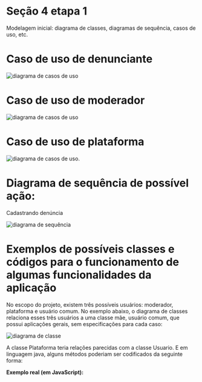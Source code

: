 # Seção 4 etapa 1

 Modelagem inicial: diagrama de classes, diagramas de sequência, casos de uso, etc.

 # Caso de uso de denunciante 

![diagrama de casos de uso](https://www.plantuml.com/plantuml/png/RP0nQWD134LxdK9ixoAsws1mRX2INing7S7ko4YQAkGm8KNka7OlbXb8y6Ac_NhlW_x9WopACiFCKs0ecbpU0aSnJY6Q0IY56ZvnBZa9vM20TgDycHc7P_7WXN3aXgm_ZV41tm6nE2VoofnDo6xd0SdnvVomHLxPP99KCG-AuZZMoZjXtnUChoLe_Lw_j5gErvc29hM5_4yyTCLRl-F44arLGorXwfKlwwU9_dSSuGDWCmBkTe_jYKwsxsI7JdQ44-UnRlyB)

# Caso de uso de moderador

![diagrama de casos de uso](https://www.plantuml.com/plantuml/png/RS-nIeD13C3nFKyHkXUnxIoLkheeFa2uIpy3TnT9SfFuCEBWExZUY_afM4lRzPyV8Tbwa4Ml1Ghl0qFHP7eEp6ASGhG1K0erlDVCHbaDu6T2RIgCYqVnu4gO6U-uZQ-MX7o1hu3OdHFvR6uJkvFDvX-GuzFk-aH9a5qPftvHhuxr0tkOj4biRdsyc-YVMn-xdTRU9D7u71-AIIk-50hQgzN3uWsy0HpUm-NovlUsqx8wA-kpie4jjznh-GO0)

# Caso de uso de plataforma

![diagrama de casos de uso](https://www.plantuml.com/plantuml/png/POy_JiCn38Ltd-AfUmVQ7LLg3u107C1A_2kHahYAdGbn6WOcBi2QYn7A7ofrVVxU--ITEJVl9LEMnU6AbevFZfYQ14zQYJYuDjnbTbwq5IRwEd4zPi7g8PbBOKJ1GUhug26nhV1CG3S9R9FPQ-ar1HvlurKHjA1ebCPHcqoM3O_xcyl2GHQnysQJK_VluW-ukGJlnKvgpfZmdnqpb33UbwdydT_I2z7_2rYlRy_IgsXp7Mrf9pNsaZy1).

# Diagrama de sequência de possível ação:
Cadastrando denúncia

![diagrama de sequência](https://www.plantuml.com/plantuml/png/bP0nJaCn44HxdsBB82LAJu4YGKl52KRs9h7qlRRMDlU9A3W07QqlnWgHh_zJWEYycfattZtK1cqzJGw-PQKdbYu-GXgxOahqiTX0Bx4sJlXnFUV0Yf3LkKM0TWzN7zsJHq1jclTJFaNPzDh7HMFUKcKvuyvTdJjBBI6Mp7ACcZ3Unrkcm3UeFokXLyVcrngaaYiLAAWei_Wpwng-ei-Un-_W9g1XIrvZuYsLoQPZrWHxQtvTBdXRN1jQhnH0WMLycW2ZizZKU1cRpsmX2APOLwlDyleACvJWEJRiXKy8-DT_26LyL8ACYxMoEx24dgOl)


# Exemplos de possíveis classes e códigos para o funcionamento de algumas funcionalidades da aplicação

No escopo do projeto, existem três possíveis usuários: moderador, plataforma e usuário comum. No exemplo abaixo, o diagrama de classes relaciona esses três usuários a uma classe mãe, usuário comum, que possui aplicações gerais, sem especificações para cada caso:

![diagrama de classe](https://www.plantuml.com/plantuml/png/XP4zJiD048NxFSN8JVXH2beNA19f4H8HTJHu9ywW_ObcPsaG4dVW49o0XZOtuIHumR4LWuIhzPltvdtQNIH5qUoTKLP7i6Hi1Js29RXoc18b-7nvXHKdfHzvIM7_4Hf6Onnj53I2SBjLi2pKACTWp6m8xuGxxmuvcQP89PvBEYZ1au7kcqEyVo3bnrZ3IZj_syiOOc2FEjLjloAjDyIAgGOE-ZqxxqwRA1xbfbzvSZg4dqsFS1qj2Tee_m6CHTYCJR-6GarEQ8z1D2gwjQNru2iePJvmtAMCmd6W2D7JXA11fJOAuqHF5BPug2iRPt1B3lTl-tTAG4abQvPowuUIwgo2-VmIgelgw0rgiEFVd-xnkchmXxCn2mesU_S5)

A classe Plataforma teria relações parecidas com a classe Usuario. E em linguagem java, alguns métodos poderiam ser codificados da seguinte forma: 


**Exemplo real (em JavaScript):**







